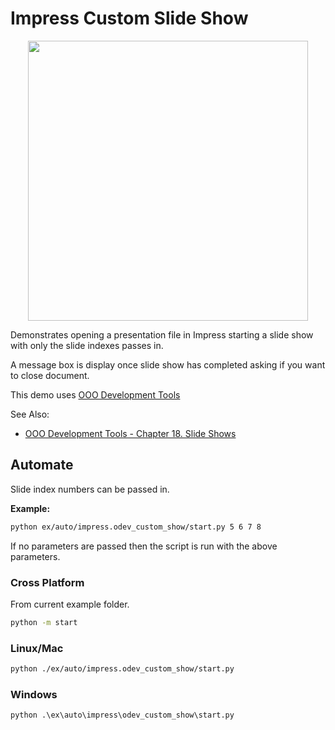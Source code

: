 # Impress Custom Slide Show

<p align="center">
    <img src="https://user-images.githubusercontent.com/4193389/198407936-7865b1c2-75b7-4530-8598-a1ce52821752.png" width="448" height="448">
</p>


Demonstrates opening a presentation file in Impress starting a slide show with only the slide indexes passes in.

A message box is display once slide show has completed asking if you want to close document.

This demo uses [OOO Development Tools]

See Also:

- [OOO Development Tools - Chapter 18. Slide Shows](https://python-ooo-dev-tools.readthedocs.io/en/latest/odev/part3/chapter18.html)

## Automate

Slide index numbers can be passed in.

**Example:**

```sh
python ex/auto/impress.odev_custom_show/start.py 5 6 7 8
```

If no parameters are passed then the script is run with the above parameters.

### Cross Platform

From current example folder.

```sh
python -m start
```

### Linux/Mac

```sh
python ./ex/auto/impress.odev_custom_show/start.py
```

### Windows

```ps
python .\ex\auto\impress\odev_custom_show\start.py
```

[OOO Development Tools]: https://python-ooo-dev-tools.readthedocs.io/en/latest/